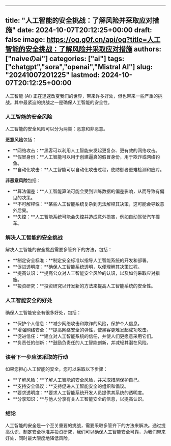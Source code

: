 
---
title: "人工智能的安全挑战：了解风险并采取应对措施"
date: 2024-10-07T20:12:25+00:00
draft: false
image: https://og.g0f.cn/api/og?title=人工智能的安全挑战：了解风险并采取应对措施
authors: ["naiveのai"]
categories: ["ai"]
tags: ["chatgpt","sora","openai","Mistral AI"]
slug: "20241007201225"
lastmod: 2024-10-07T20:12:25+00:00
---
人工智能 (AI) 正在迅速改变我们的世界，带来许多好处，但也带来一些严重的挑战。其中最紧迫的挑战之一是确保人工智能的安全性。

### 人工智能的安全风险

人工智能的安全风险可以分为两类：恶意和非恶意。

**恶意风险**包括：

* **网络攻击：**黑客可以利用人工智能来发起更复杂、更有效的网络攻击。
* **假冒身份：**人工智能可以用于创建逼真的假冒身份，用于欺诈或网络钓鱼。
* **自动化攻击：**人工智能可以自动化攻击过程，使防御者更难检测和应对。

**非恶意风险**包括：

* **算法偏差：**人工智能算法可能会受到训练数据的偏差影响，从而导致有偏见的决策。
* **不可解释性：**某些人工智能系统复杂到无法解释其决策，这可能会导致意外后果。
* **失控：**人工智能系统可能会失控并造成意外损害，例如自动驾驶汽车撞车。

### 解决人工智能的安全挑战

解决人工智能的安全挑战需要多管齐下的方法，包括：

* **制定安全标准：**制定安全标准以指导人工智能系统的开发和部署。
* **促进透明度：**确保人工智能系统透明，以便理解其决策过程。
* **提高认识：**提高公众对人工智能安全风险的认识，以及如何采取应对措施。
* **投资研究：**投资研究以开发新的方法来提高人工智能系统的安全性。

### 人工智能安全的好处

确保人工智能安全有很多好处，包括：

* **保护个人信息：**减少网络攻击和欺诈的风险，保护个人信息。
* **增强网络安全：**提高网络安全的弹性，使黑客更难发起成功攻击。
* **促进信任：**建立对人工智能系统的信任，并使人们更愿意采用它们。
* **负责任的创新：**鼓励负责任的人工智能创新，并减轻其潜在风险。

### 读者下一步应该采取的行动

如果您担心人工智能的安全，您可以采取以下步骤：

* **了解风险：**了解人工智能的安全风险，并采取措施保护自己。
* **支持安全倡议：**支持促进人工智能安全的组织和倡议。
* **要求透明度：**要求人工智能系统开发人员提供其系统的透明度。
* **分享知识：**与他人分享有关人工智能安全的信息，以提高认识。

### 结论

人工智能的安全是一个至关重要的挑战，需要采取多管齐下的方法来解决。通过提高认识、制定安全标准并投资研究，我们可以确保人工智能安全可靠，为我们带来好处，同时最大限度地降低风险。